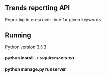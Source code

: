 ## Trends reporting API

Reporting  interest over time for given keywords

## Running
Python version 3.6.3

#### python install -r requirements.txt
#### python manage.py runserver
